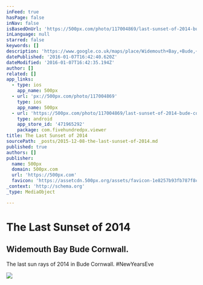 ```yaml
---
inFeed: true
hasPage: false
inNav: false
isBasedOnUrl: 'https://500px.com/photo/117004869/last-sunset-of-2014-bude-cornwall-by-daniel-moriss-jeffery-'
inLanguage: null
starred: false
keywords: []
description: 'https://www.google.co.uk/maps/place/Widemouth+Bay,+Bude,+Cornwall+EX23/@50.7862252,-4.5603915,15z/data=!4m2!3m1!1s0x486c77a5f724942d:0xa26f28d6b6230866'
datePublished: '2016-01-07T16:42:40.620Z'
dateModified: '2016-01-07T16:42:35.194Z'
author: []
related: []
app_links:
  - type: ios
    app_name: 500px
  - url: 'px://500px.com/photo/117004869'
    type: ios
    app_name: 500px
  - url: 'https://500px.com/photo/117004869/last-sunset-of-2014-bude-cornwall-by-daniel-moriss-jeffery-'
    type: android
    app_store_id: '471965292'
    package: com.fivehundredpx.viewer
title: The Last Sunset of 2014
sourcePath: _posts/2015-12-08-the-last-sunset-of-2014.md
published: true
authors: []
publisher:
  name: 500px
  domain: 500px.com
  url: 'https://500px.com'
  favicon: 'https://assetcdn.500px.org/assets/favicon-1e8257b93fb787f8ceb66b5522ee853c.ico'
_context: 'http://schema.org'
_type: MediaObject

---
```

# The Last Sunset of 2014

<article style=""><h1>Widemouth Bay Bude Cornwall.</h1><p>The last sun rays of 2014 in Bude Cornwall. #NewYearsEve</p><img src="https://s3-us-west-2.amazonaws.com/the-grid-img/p/466efb60b8f56c7ead1ae58f85568324c98a7813.jpg" /></article>